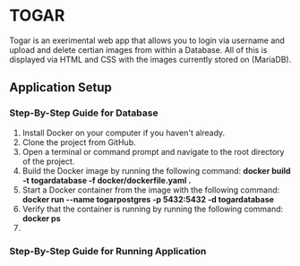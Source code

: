 # TOGAR
Togar is an exerimental web app that allows you to login via username and upload and delete certian images from within a Database. All of this is displayed via HTML and CSS with the images currently stored on (MariaDB). 

## Application Setup
  
  ### Step-By-Step Guide for Database
  1.	Install Docker on your computer if you haven't already.
  2.	Clone the project from GitHub.
  3.	Open a terminal or command prompt and navigate to the root directory of the project.
  4.	Build the Docker image by running the following command: **docker build -t togardatabase -f docker/dockerfile.yaml .**
  5.	Start a Docker container from the image with the following command: **docker run --name togarpostgres -p 5432:5432 -d togardatabase**
  6.	Verify that the container is running by running the following command: **docker ps**
  7.	
### Step-By-Step Guide for Running Application

